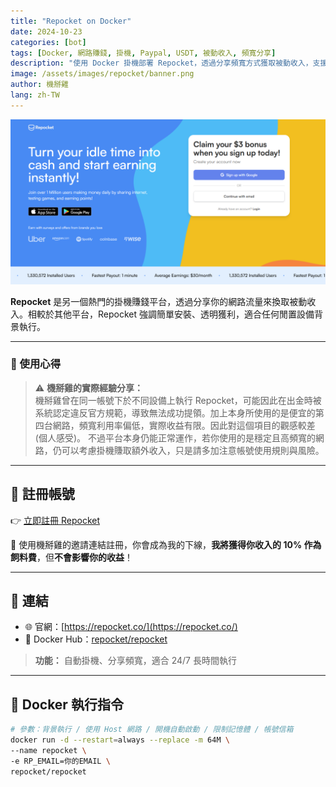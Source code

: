 ```yaml
---
title: "Repocket on Docker"
date: 2024-10-23
categories: [bot]
tags: [Docker, 網路賺錢, 掛機, Paypal, USDT, 被動收入, 頻寬分享]
description: "使用 Docker 掛機部署 Repocket，透過分享頻寬方式獲取被動收入，支援 Paypal 與 USDT 出金，是簡單易用的流量變現工具。"
image: /assets/images/repocket/banner.png
author: 機掰雞
lang: zh-TW
---
```


![Repocket 封面圖](/assets/images/repocket/banner.png)

**Repocket** 是另一個熱門的掛機賺錢平台，透過分享你的網路流量來換取被動收入。相較於其他平台，Repocket 強調簡單安裝、透明獲利，適合任何閒置設備背景執行。

---

### 🧪 使用心得

> ⚠️ **機掰雞的實際經驗分享：**  
> 機掰雞曾在同一帳號下於不同設備上執行 Repocket，可能因此在出金時被系統認定違反官方規範，導致無法成功提領。加上本身所使用的是便宜的第四台網路，頻寬利用率偏低，實際收益有限。因此對這個項目的觀感較差(個人感受)。 
> 不過平台本身仍能正常運作，若你使用的是穩定且高頻寬的網路，仍可以考慮掛機賺取額外收入，只是請多加注意帳號使用規則與風險。


---

## 📝 註冊帳號

👉 [立即註冊 Repocket](https://link.repocket.com/UWh3)

🎉 使用機掰雞的邀請連結註冊，你會成為我的下線，**我將獲得你收入的 10% 作為飼料費**，但**不會影響你的收益**！

---

## 🔗 連結

- 🌐 官網：[https://repocket.co/](https://repocket.co/)
- 🐳 Docker Hub：[repocket/repocket](https://hub.docker.com/r/repocket/repocket)
> **功能：** 自動掛機、分享頻寬，適合 24/7 長時間執行

---

## 🐳 Docker 執行指令

```bash
# 參數：背景執行 / 使用 Host 網路 / 開機自動啟動 / 限制記憶體 / 帳號信箱
docker run -d --restart=always --replace -m 64M \
--name repocket \
-e RP_EMAIL=你的EMAIL \
repocket/repocket
```
